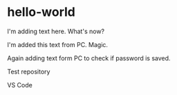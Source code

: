 # hello-world

I'm adding text here. What's now?

I'm added this text from PC. Magic.

Again adding text form PC to check if password is saved.

Test repository

VS Code
